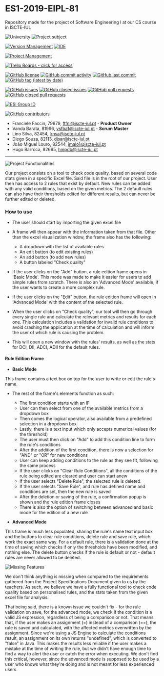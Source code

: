 # ES1-2019-EIPL-81
Repository made for the project of Software Engineering I at our CS course in ISCTE-IUL

[![University](https://img.shields.io/badge/University-ISCTE--IUL-blue?style=for-the-badge)](https://www.iscte-iul.pt/)
[![Project subject](https://img.shields.io/badge/Subject-Software%20Engineering%20I-green?style=for-the-badge)](https://fenix.iscte-iul.pt/disciplinas/l5105-1/2019-2020/1-semestre)

[![Version Management](https://img.shields.io/badge/Version%20Management-Git-red?logo=git&style=for-the-badge)](https://github.com/vsfba1-iscteiul/ES1-2019-EIPL-81)
[![IDE](https://img.shields.io/badge/IDE-Eclipse-4c1094?style=for-the-badge&logo=eclipse)](https://www.eclipse.org/)

[![Project Management](https://img.shields.io/badge/Project%20Management-Trello-blue?logo=trello&style=for-the-badge)](https://trello.com/esieipl81)

[![Trello Boards - click for access](https://img.shields.io/badge/Trello-Boards-blue?logo=trello&style=for-the-badge)](https://trello.com/esieipl81)

[![GitHub license](https://img.shields.io/github/license/vsfba1-iscteiul/ES1-2019-EIPL-81)](https://github.com/vsfba1-iscteiul/ES1-2019-EIPL-81/blob/master/LICENSE)
[![GitHub commit activity](https://img.shields.io/github/commit-activity/w/vsfba1-iscteiul/ES1-2019-EIPL-81)](https://github.com/vsfba1-iscteiul/ES1-2019-EIPL-81/commits/master)
[![GitHub last commit](https://img.shields.io/github/last-commit/vsfba1-iscteiul/ES1-2019-EIPL-81)](https://github.com/vsfba1-iscteiul/ES1-2019-EIPL-81/commits/master)
[![GitHub tag (latest by date)](https://img.shields.io/github/v/tag/vsfba1-iscteiul/ES1-2019-EIPL-81)](https://github.com/vsfba1-iscteiul/ES1-2019-EIPL-81/tags)

[![GitHub issues](https://img.shields.io/github/issues/vsfba1-iscteiul/ES1-2019-EIPL-81)](https://github.com/vsfba1-iscteiul/ES1-2019-EIPL-81/issues?q=is%3Aopen+is%3Aissue)
[![GitHub closed issues](https://img.shields.io/github/issues-closed/vsfba1-iscteiul/ES1-2019-EIPL-81)](https://github.com/vsfba1-iscteiul/ES1-2019-EIPL-81/issues?q=is%3Aissue+is%3Aclosed)
[![GitHub pull requests](https://img.shields.io/github/issues-pr/vsfba1-iscteiul/ES1-2019-EIPL-81)](https://github.com/vsfba1-iscteiul/ES1-2019-EIPL-81/pulls)
[![GitHub closed pull requests](https://img.shields.io/github/issues-pr-closed/vsfba1-iscteiul/ES1-2019-EIPL-81)](https://github.com/vsfba1-iscteiul/ES1-2019-EIPL-81/pulls?q=is%3Apr+is%3Aclosed)

[![ESI Group ID](https://img.shields.io/badge/Group-EI--PL%2081-82a1bf?style=for-the-badge)](https://trello.com/esieipl81)

[![GitHub contributors](https://img.shields.io/github/contributors/vsfba1-iscteiul/ES1-2019-EIPL-81?style=for-the-badge&logo=github)](https://github.com/vsfba1-iscteiul/ES1-2019-EIPL-81/graphs/contributors)
* Franciele Faccin, 79879, ftfni@iscte-iul.pt - **Product Owner**
* Vanda Barata, 81996, vsfba1@iscte-iul.pt - **Scrum Master**
* Lino Silva, 82454, lrnsa@iscte-iul.pt
* Diego Souza, 82113, djsar@iscte-iul.pt
* João Miguel Louro, 82544, jmalo1@iscte-iul.pt
* Hugo Barroca, 82695, hmpdb@iscte-iul.pt
_____

![Project Functionalities](https://img.shields.io/badge/Project-Functionalities-green?style=for-the-badge&logo=read-the-docs)

Our project consists on a tool to check code quality, based on several code stats given in a specific Excel file. Said file is in the root of our project. User then has access to 2 rules that exist by default. New rules can be added with any valid conditions, based on the given metrics. The 2 default rules can also have their thresholds edited for different results, but can never be further edited or deleted.


### How to use
* The user should start by importing the given excel file

* A frame will then appear with the information taken from that file. 
Other than the excel visualization window, the frame also has the following:
    * A dropdown with the list of available rules
    * An edit button (to edit existing rules)
    * An add button (to add new rules)
    * A button labeled "Check quality"
    
* If the user clicks on the "Add" button, a rule edition frame opens in 'Basic Mode'. This mode was made to make it easier for users to add simple rules from scratch. There is also an 'Advanced Mode' available, if the user wants to create a more complex rule.
* If the user clicks on the "Edit" button, the rule edition frame will open in 'Advanced Mode' with the content of the selected rule.
* When the user clicks on "Check quality", our tool will then go through every single rule and calculate the relevant metrics and results for each one. This calculation includes a validation for invalid rule conditions to avoid crashing the application at the time of calculation and will inform the user of which rule is causing the problem. 
* This will open a new window with the rules' results, as well as the stats for DCI, DII, ADCI, ADII for the default rules.

#### Rule Edition Frame
* **Basic Mode**

This frame contains a text box on top for the user to write or edit the rule's name.
* The rest of the frame's elements function as such:
    * The first condition starts with an IF
    * User can then select from one of the available metrics from a dropdown box
    * Then comes the logical operator, also available from a predefined selection in a dropdown box
    * Lastly, there is a text input which only accepts numerical values (for the threshold)
    * The user must then click on "Add" to add this condition line to form the rule's conditions
    * After the addition of the first condition, there is now a selection for "AND" or "OR" for new conditions
    * User can keep adding conditions to the rule as they see fit, following the same process
    * If the user clicks on "Clear Rule Conditions", all the conditions of the rule being edited are cleared and user can start anew
    * If the user selects "Delete Rule", the selected rule is deleted. 
    * If the user selects "Save Rule", and rule has defined name and conditions are set, then the new rule is saved
    * After the deletion or saving of the rule, a confirmation popup is shown and the rule edition frame closes
    * There is also the option of switching between advanced and basic mode for the edition of a new rule


* **Advanced Mode**

This frame is much less populated, sharing the rule's name text input box and the buttons to clear rule conditions, delete rule and save rule, which work the exact same way. 
For a default rule, there is a validation done at the time of saving which checks if only the thresholds have been modified, and nothing else.
The delete button checks if the rule is default or not - default rules are never allowed to be deleted.


![Missing Features](https://img.shields.io/badge/Project-Missing%20features-red?style=for-the-badge&logo=read-the-docs)

We don't think anything is missing when compared to the requirements gathered from the Project Specifications Document given to us by the teachers. As such, we believe we have a fully functional tool to check code quality based on personalised rules, and the stats taken from the given excel file for analysis.

That being said, there is a known issue we couldn't fix - for the rule validation on save, for the advanced mode, we check if the condition is a valid JS expression, regardless of being a comparison or not. That means that, if the user makes an assignment (=) instead of a comparison (==), the rule is saved and calculated, with the affected metrics overwritten by the assignment. 
Since we're using a JS Engine to calculate the conditions result, an assignment on its own returns "undefined", which is converted to "false" in Java. This makes the results less reliable if the user makes a mistake at the time of writing the rule, but we didn't have enough time to find a way to alert the user or catch the error when executing.
We don't find this critical, however, since the advanced mode is supposed to be used by a user who knows what they're doing and is not meant for less experienced users.
